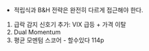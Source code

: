 - 적립식과 B&H 전략은 완전히 다르게 접근해야 한다.

1. 급락 감지 신호기 추가: VIX 급등 + 가격 이탈
2. Dual Momentum
3. 평균 모멘텀 스코어 - 할수있다 114p